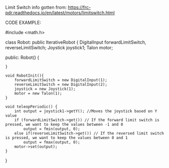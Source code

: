 Limit Switch info gotten from: https://frc-pdr.readthedocs.io/en/latest/motors/limitswitch.html

CODE EXAMPLE:

#include <math.h>

class Robot: public IterativeRobot
{
    DigitalInput forwardLimitSwitch, reverseLimitSwitch;
    Joystick joystick1;
    Talon motor;

public:
    Robot() {

    }

    void RobotInit(){
        forwardLimitSwitch = new DigitalInput(1);
        reverseLimitSwitch = new DigitalInput(2);
        joystick = new Joystick(1);
        motor = new Talon(1);
    }

    void teleopPeriodic() {
        int output = joystick1->getY(); //Moves the joystick based on Y value
        if (forwardLimitSwitch->get()) // If the forward limit switch is pressed, we want to keep the values between -1 and 0
            output = fmin(output, 0);
        else if(reverseLimitSwitch->get()) // If the reversed limit switch is pressed, we want to keep the values between 0 and 1
            output = fmax(output, 0);
        motor->set(output);
    }
}
 
